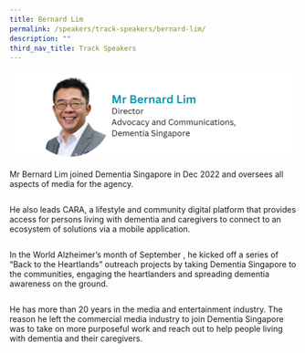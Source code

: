 ```yaml
---
title: Bernard Lim
permalink: /speakers/track-speakers/bernard-lim/
description: ""
third_nav_title: Track Speakers
---
```

<div style="display: flex; flex-wrap: wrap;">
  <div style="flex-basis: 100%; max-width: 100%;">
    <img alt="track speakers 1" src="/images/SpeakersPhoto/bernardlim.png">
  </div>
	
Mr Bernard Lim joined Dementia Singapore in Dec 2022 and oversees all aspects of media for the agency.
	
He also leads CARA, a lifestyle and community digital platform that provides 
access for persons living with dementia and caregivers to connect to an ecosystem
of solutions via a mobile application.

In the World Alzheimer’s month of September , he kicked off a series of “Back to the
Heartlands” outreach projects by taking Dementia Singapore to the communities,
engaging the heartlanders and spreading dementia awareness on the ground.

He has more than 20 years in the media and entertainment industry. The reason he
left the commercial media industry to join Dementia Singapore was to take on more
purposeful work and reach out to help people living with dementia and their
caregivers. 
</div>